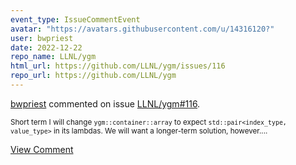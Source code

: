 ```yaml
---
event_type: IssueCommentEvent
avatar: "https://avatars.githubusercontent.com/u/14316120?"
user: bwpriest
date: 2022-12-22
repo_name: LLNL/ygm
html_url: https://github.com/LLNL/ygm/issues/116
repo_url: https://github.com/LLNL/ygm
---
```


<a href='https://github.com/bwpriest' target='_blank'>bwpriest</a> commented on issue <a href='https://github.com/LLNL/ygm/issues/116' target='_blank'>LLNL/ygm#116</a>.

<small>Short term I will change `ygm::container::array` to expect `std::pair<index_type, value_type>` in its lambdas. We will want a longer-term solution, however....</small>

<a href='https://github.com/LLNL/ygm/issues/116' target='_blank'>View Comment</a>